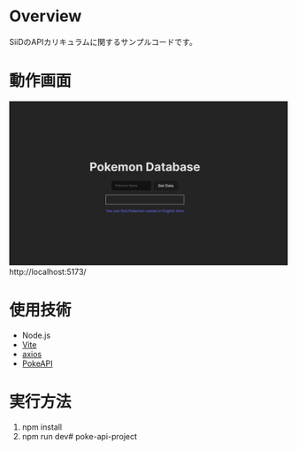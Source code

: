 # Overview
SiiDのAPIカリキュラムに関するサンプルコードです。  

# 動作画面
![キャプチャ画像](./img.png)  
http://localhost:5173/

# 使用技術
- Node.js
- [Vite](https://ja.vitejs.dev/)
- [axios](https://www.npmjs.com/package/axios)
- [PokeAPI](https://pokeapi.co/)

# 実行方法
1. npm install
2. npm run dev# poke-api-project
